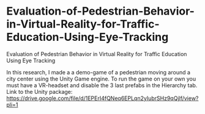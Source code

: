 # Evaluation-of-Pedestrian-Behavior-in-Virtual-Reality-for-Traffic-Education-Using-Eye-Tracking
Evaluation of  Pedestrian Behavior in Virtual Reality for Traffic Education Using Eye Tracking

In this research, I made a a demo-game of a pedestrian moving around a city center using the Unity Game engine. 
To run the game on your own you must have a VR-headset and disable the 3 last prefabs in the Hierarchy tab.
Link to the Unity package: https://drive.google.com/file/d/1EPErI4fQNeq6EPLqn2yIubrSHz9qQjlf/view?pli=1
